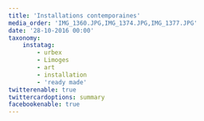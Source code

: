 ```yaml
---
title: 'Installations contemporaines'
media_order: 'IMG_1360.JPG,IMG_1374.JPG,IMG_1377.JPG'
date: '28-10-2016 00:00'
taxonomy:
    instatag:
        - urbex
        - Limoges
        - art
        - installation
        - 'ready made'
twitterenable: true
twittercardoptions: summary
facebookenable: true
---
```


